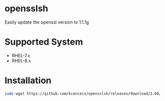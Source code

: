 # opensslsh
Easily update the openssl version to 1.1.1g

# Supported System
- RHEL-7.x
- RHEL-8.x

Installation
============
```bash
sudo wget https://github.com/kcenceis/opensslsh/releases/download/1.00/openssl.sh && bash openssl.sh
